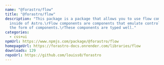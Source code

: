 ```yaml
---
name: "@forastro/flow"
title: "@forastro/flow"
description: "This package is a package that allows you to use flow components
  inside of Astro.\rFlow components are components that emulate control flow in
  the form of components.\rThese components are typed well."
categories:
  - css+ui
npmUrl: https://www.npmjs.com/package/@forastro/flow
homepageUrl: https://forastro-docs.onrender.com/libraries/flow
downloads: 129
repoUrl: https://github.com/louiss0/forastro
---
```

